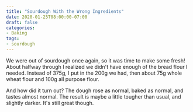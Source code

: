 ```yaml
---
title: "Sourdough With the Wrong Ingredients"
date: 2020-01-25T08:00:00-07:00
draft: false
categories:
- Baking
tags:
- sourdough
---
```


We were out of sourdough once again, so it was time to make some fresh!  About halfway through I realized we didn't have enough of the bread flour I needed.  Instead of 375g, I put in the 200g we had, then about 75g whole wheat flour and 100g all purpose flour.

And how did it turn out?  The dough rose as normal, baked as normal, and tastes almost normal.  The result is maybe a little tougher than usual, and slightly darker.  It's still great though.
